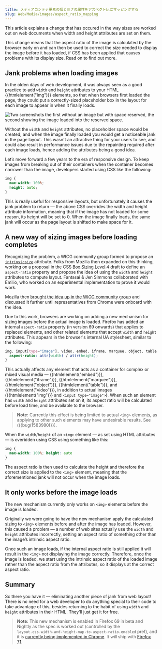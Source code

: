 ```yaml
---
title: メディアコンテナ要素の幅と高さの属性をアスペクト比にマッピングする
slug: Web/Media/images/aspect_ratio_mapping
---
```

This article explains a change that has occured in the way sizes are worked out on web documents when width and height attributes are set on them.

This change means that the aspect ratio of the image is calculated by the browser early on and can then be used to correct the size needed to display the image before it has loaded, if CSS has been applied that causes problems with its display size. Read on to find out more.

## Jank problems when loading images

In the olden days of web development, it was always seen as a good practice to add `width` and `height` attributes to your HTML {{htmlelement("img")}} elements, so that when browsers first loaded the page, they could put a correctly-sized placeholder box in the layout for each image to appear in when it finally loads.

![Two screenshots the first without an image but with space reserved, the second showing the image loaded into the reserved space.](https://mdn.mozillademos.org/files/16945/ar-guide.jpg)

Without the `width` and `height` attributes, no placeholder space would be created, and when the image finally loaded you would get a noticeable jank in the page layout. This wasn't an attractive thing for your users to see, and could also result in performance issues due to the repainting required after each image loads, hence adding the attributes being a good idea.

Let’s move forward a few years to the era of responsive design. To keep images from breaking out of their containers when the container becomes narrower than the image, developers started using CSS like the following:

```css
img {
  max-width: 100%;
  height: auto;
}
```

This is really useful for responsive layouts, but unfortunately it causes the jank problem to return — the above CSS overrides the width and height attribute information, meaning that if the image has not loaded for some reason, its height will be set to 0. When the image finally loads, the same jank will occur as the page layout is shifted to make space for it.

## A new way of sizing images before loading completes

Recognizing the problem, a WICG community group formed to propose an [`intrinsicsize`](https://github.com/WICG/intrinsicsize-attribute) attribute. Folks from Mozilla then expanded on this thinking, working on a proposal in the CSS [Box Sizing Level 4](https://drafts.csswg.org/css-sizing-4/) draft to define an `aspect-ratio` property and propose the idea of using the `width` and `height` attributes to compute layout. Fantasai & Jen Simmons collaborated with Emilio, who worked on an experimental implementation to prove it would work.

Mozilla then [brought the idea up in the WICG community group](https://github.com/WICG/intrinsicsize-attribute/issues/16) and discussed it further until representatives from Chrome were onboard with the idea.

Due to this work, browsers are working on adding a new mechanism for sizing images before the actual image is loaded. Firefox has added an internal `aspect-ratio` property (in version 69 onwards) that applies to replaced elements, and other related elements that accept `width` and `height` attributes. This appears in the browser's internal UA stylesheet, similar to the following:

```css
img, input[type="image"], video, embed, iframe, marquee, object, table {
  aspect-ratio: attr(width) / attr(height);
}
```

This actually affects any element that acts as a container for complex or mixed visual media — {{htmlelement("embed")}}, {{htmlelement("iframe")}}, {{htmlelement("marquee")}}, {{htmlelement("object")}}, {{htmlelement("table")}}, and {{htmlelement("video")}}, in addition to actual images ({{htmlelement("img")}} and `<input type="image">`). When such an element has `width` and `height` attributes set on it, its aspect ratio will be calculated before load time, and be available to the browser.

> **Note:** Currently this effect is being limited to actual `<img>` elements, as applying to other such elements may have undesirable results. See ({{bug(1583980)}}).

When the `width`/`height` of an `<img>` element — as set using HTML attributes — is overidden using CSS using something like this:

```css
img {
  max-width: 100%; height: auto
}
```

The aspect ratio is then used to calculate the height and therefore the correct size is applied to the `<img>` element, meaning that the aforementioned jank will not occur when the image loads.

## It only works before the image loads

The new mechanism currently only works on `<img>` elements before the image is loaded.

Originally we were going to have the new mechanism apply the calculated sizing to `<img>` elements before and after the image has loaded. However, this caused a problem — a number of web sites actually use the `width` and `height` attributes incorrectly, setting an aspect ratio of something other than the image’s intrinsic aspect ratio.

Once such an image loads, if the internal aspect ratio is still applied it will result in the `<img>` not displaying the image correctly. Therefore, once the image is loaded, we start using the intrinsic aspect ratio of the loaded image rather than the aspect ratio from the attributes, so it displays at the correct aspect ratio.

## Summary

So there you have it — eliminating another piece of jank from web layout! There is no need for a web developer to do anything special to their code to take advantage of this, besides returning to the habit of using `width` and `height` attributes in their HTML. They'll just get it for free.

> **Note:** This new mechanism is enabled in Firefox 69 in beta and Nightly as the spec is worked out (controlled by the `layout.css.width-and-height-map-to-aspect-ratio.enabled` pref), and it is [currently being implemented in Chrome](https://groups.google.com/a/chromium.org/forum/#!topic/blink-dev/hbhKRuBzZ4o). It will ship with [Firefox 71](https://bugzilla.mozilla.org/show_bug.cgi?id=1585637).
